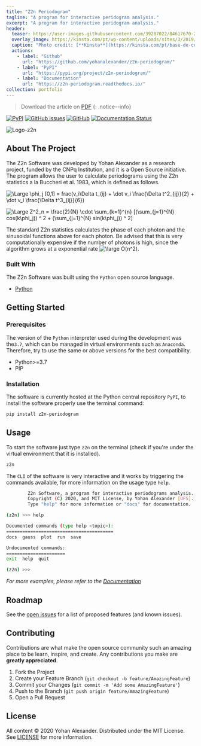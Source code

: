 ```yaml
---
title: "Z2n Periodogram"
tagline: "A program for interactive peridogram analysis."
excerpt: "A program for interactive peridogram analysis."
header:
  teaser: https://user-images.githubusercontent.com/39287022/84617670-23675480-aea6-11ea-90ac-93a32c01bb92.png
  overlay_image: https://kinsta.com/pt/wp-content/uploads/sites/3/2019/06/que-e-o-github-1024x512.png
  caption: "Photo credit: [**Kinsta**](https://kinsta.com/pt/base-de-conhecimento/que-github/)"
  actions:
    - label: "Github"
      url: "https://github.com/yohanalexander/z2n-periodogram/"
    - label: "PyPI"
      url: "https://pypi.org/project/z2n-periodogram/"
    - label: "Documentation"
      url: "https://z2n-periodogram.readthedocs.io/"
collection: portfolio
---
```


> <i class='fas fa-download'></i> Download the article on [PDF](/assets/files/z2n.pdf)
{: .notice--info}

[![PyPI](https://img.shields.io/pypi/v/z2n-periodogram)](https://pypi.org/project/z2n-periodogram/)
[![GitHub issues](https://img.shields.io/github/issues/yohanalexander/z2n-periodogram)](https://github.com/yohanalexander/z2n-periodogram/issues)
[![GitHub](https://img.shields.io/github/license/yohanalexander/z2n-periodogram)](https://github.com/YohanAlexander/z2n-periodogram/blob/master/LICENSE)
[![Documentation Status](https://readthedocs.org/projects/z2n-periodogram/badge/?version=latest)](https://z2n-periodogram.readthedocs.io/en/latest/?badge=latest)

![Logo-z2n](https://user-images.githubusercontent.com/39287022/84617670-23675480-aea6-11ea-90ac-93a32c01bb92.png)

## About The Project

The Z2n Software was developed by Yohan Alexander as a research project, funded by the CNPq Institution, and it is a Open Source initiative. The program allows the user to calculate periodograms using the Z2n statistics a la Buccheri et al. 1983, which is defined as follows.

![\Large \phi_j \[0,1\] = frac(v_i\Delta t_{ij} + \dot v_i \frac{\Delta t^2_{ij}}{2} + \dot v_i \frac{\Delta t^3_{ij}}{6})](https://render.githubusercontent.com/render/math?math=%5CLarge%20%5Cphi_j%20%5B0%2C1%5D%20%3D%20frac(v_i%5CDelta%20t_%7Bij%7D%20%2B%20%5Cdot%20v_i%20%5Cfrac%7B%5CDelta%20t%5E2_%7Bij%7D%7D%7B2%7D%20%2B%20%5Cdot%20v_i%20%5Cfrac%7B%5CDelta%20t%5E3_%7Bij%7D%7D%7B6%7D))

![\Large Z^2_n = \frac{2}{N} \cdot \sum_{k=1}^{n} \[(\sum_{j=1}^{N} cos(k\phi_j)) ^ 2 + (\sum_{j=1}^{N} sin(k\phi_j)) ^ 2\]](https://render.githubusercontent.com/render/math?math=%5CLarge%20Z%5E2_n%20%3D%20%5Cfrac%7B2%7D%7BN%7D%20%5Ccdot%20%5Csum_%7Bk%3D1%7D%5E%7Bn%7D%20%5B(%5Csum_%7Bj%3D1%7D%5E%7BN%7D%20cos(k%5Cphi_j))%20%5E%202%20%2B%20(%5Csum_%7Bj%3D1%7D%5E%7BN%7D%20sin(k%5Cphi_j))%20%5E%202%5D)

The standard Z2n statistics calculates the phase of each photon and the sinusoidal functions above for each photon. Be advised that this is very computationally expensive if the number of photons is high, since the algorithm grows at a exponential rate ![\large O(n^2)](https://render.githubusercontent.com/render/math?math=%5Clarge%20O(n%5E2)).


### Built With
The Z2n Software was built using the `Python` open source language.
* [Python](https://python.org)


## Getting Started

### Prerequisites

The version of the `Python` interpreter used during the development was the`3.7`, which can be managed in virtual environments such as `Anaconda`. Therefore, try to use the same or above versions for the best compatibility.

* Python>=3.7
* PIP

### Installation

The software is currently hosted at the Python central repository `PyPI`,  to install the software properly use the terminal command:
```sh
pip install z2n-periodogram
```

## Usage

To start the software just type `z2n` on the terminal (check if you're under the virtual environment that it is installed).
```sh
z2n
```

The `CLI` of the software is very interactive and it works by triggering the commands available, for more information on the usage type `help`.

```sh
        Z2n Software, a program for interactive periodograms analysis.
        Copyright (C) 2020, and MIT License, by Yohan Alexander [UFS].
        Type "help" for more information or "docs" for documentation.

(z2n) >>> help

Documented commands (type help <topic>):
========================================
docs  gauss  plot  run  save

Undocumented commands:
======================
exit  help  quit

(z2n) >>>
```

_For more examples, please refer to the [Documentation](https://z2n-periodogram.readthedocs.io/)_


## Roadmap

See the [open issues](https://github.com/yohanalexander/z2n-periodogram/issues) for a list of proposed features (and known issues).


## Contributing

Contributions are what make the open source community such an amazing place to be learn, inspire, and create. Any contributions you make are **greatly appreciated**.

1. Fork the Project
2. Create your Feature Branch (`git checkout -b feature/AmazingFeature`)
3. Commit your Changes (`git commit -m 'Add some AmazingFeature'`)
4. Push to the Branch (`git push origin feature/AmazingFeature`)
5. Open a Pull Request


## License

All content © 2020 Yohan Alexander. Distributed under the MIT License. See <a href="https://github.com/YohanAlexander/z2n-periodogram/blob/master/LICENSE">LICENSE</a> for more information.
